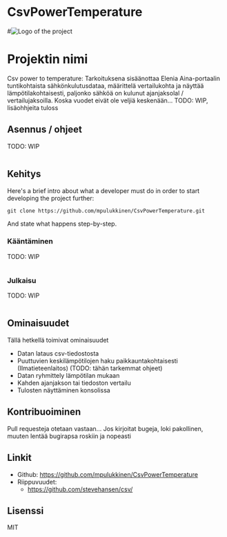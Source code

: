 ﻿# CsvPowerTemperature
#![Logo of the project](https://raw.githubusercontent.com/jehna/readme-best-practices/master/sample-logo.png)

# Projektin nimi

Csv power to temperature: Tarkoituksena sisäänottaa Elenia Aina-portaalin tuntikohtaista sähkönkulutusdataa, määrittelä vertailukohta ja näyttää lämpötilakohtaisesti, paljonko sähköä on kulunut ajanjaksolal / vertailujaksoilla. 
Koska vuodet eivät ole veljiä keskenään...
TODO: WIP, lisäohhjeita tuloss

## Asennus / ohjeet

TODO: WIP

```shell

```

## Kehitys

Here's a brief intro about what a developer must do in order to start developing
the project further:

```shell
git clone https://github.com/mpulukkinen/CsvPowerTemperature.git

```

And state what happens step-by-step.

### Kääntäminen

TODO: WIP

```shell

```

### Julkaisu

TODO: WIP

```shell

```

## Ominaisuudet

Tällä hetkellä toimivat ominaisuudet
* Datan lataus csv-tiedostosta
* Puuttuvien keskilämpötilojen haku paikkauntakohtaisesti (Ilmatieteenlaitos) (TODO: tähän tarkemmat ohjeet)
* Datan ryhmittely lämpötilan mukaan
* Kahden ajanjakson tai tiedoston vertailu
* Tulosten näyttäminen konsolissa

## Kontribuoiminen

Pull requesteja otetaan vastaan...
Jos kirjoitat bugeja, loki pakollinen, muuten lentää bugirapsa roskiin ja nopeasti

## Linkit

- Github: https://github.com/mpulukkinen/CsvPowerTemperature
- Riippuvuudet:
  - https://github.com/stevehansen/csv/


## Lisenssi

MIT
